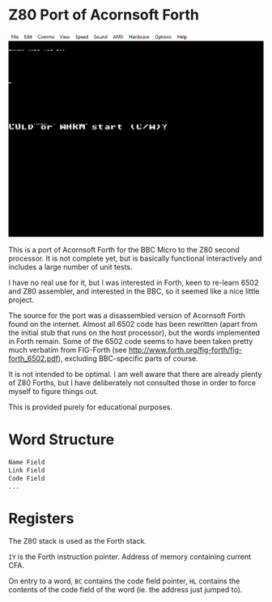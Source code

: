 # Z80 Port of Acornsoft Forth

![](interpret.gif)

This is a port of Acornsoft Forth for the BBC Micro to the Z80 second processor. It is not
complete yet, but is basically functional interactively and includes a large number of unit tests.

I have no real use for it, but I was interested in Forth, keen to re-learn 6502 and Z80 assembler,
and interested in the BBC, so it seemed like a nice little project.

The source for the port was a disassembled version of Acornsoft Forth found on the
internet. Almost all 6502 code has been rewritten (apart from the initial stub that runs on the
host processor), but the words implemented in Forth remain. Some of the 6502 code seems to have
been taken pretty much verbatim from FIG-Forth (see
http://www.forth.org/fig-forth/fig-forth_6502.pdf), excluding BBC-specific parts of course.

It is not intended to be optimal. I am well aware that there are already plenty of Z80 Forths,
but I have deliberately not consulted those in order to force myself to figure things out.

This is provided purely for educational purposes.

# Word Structure

```
Name Field
Link Field
Code Field
...
```

# Registers

The Z80 stack is used as the Forth stack.

`IY` is the Forth instruction pointer. Address of memory containing current CFA.

On entry to a word, `BC` contains the code field pointer, `HL` contains the contents of the code
field of the word (ie. the address just jumped to).
